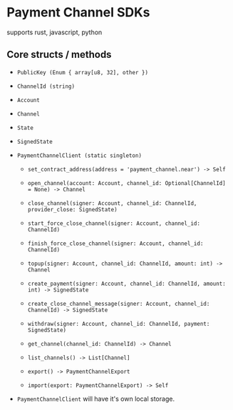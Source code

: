 # Payment Channel SDKs

supports rust, javascript, python

## Core structs / methods

- `PublicKey (Enum { array[u8, 32], other })`
- `ChannelId (string)`
- `Account`
- `Channel`
- `State`
- `SignedState`

- `PaymentChannelClient (static singleton)`
  - `set_contract_address(address = 'payment_channel.near') -> Self`
  - `open_channel(account: Account, channel_id: Optional[ChannelId] = None) -> Channel`
  - `close_channel(signer: Account, channel_id: ChannelId, provider_close: SignedState)`
  - `start_force_close_channel(signer: Account, channel_id: ChannelId)`
  - `finish_force_close_channel(signer: Account, channel_id: ChannelId)`
  - `topup(signer: Account, channel_id: ChannelId, amount: int) -> Channel`
  - `create_payment(signer: Account, channel_id: ChannelId, amount: int) -> SignedState`
  - `create_close_channel_message(signer: Account, channel_id: ChannelId) -> SignedState`
  - `withdraw(signer: Account, channel_id: ChannelId, payment: SignedState)`
  - `get_channel(channel_id: ChannelId) -> Channel`
  - `list_channels() -> List[Channel]`

  - `export() -> PaymentChannelExport`
  - `import(export: PaymentChannelExport) -> Self`

* `PaymentChannelClient` will have it's own local storage.